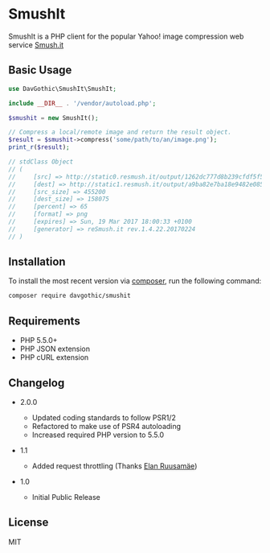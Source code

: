 SmushIt
==========

SmushIt is a PHP client for the popular Yahoo! image compression web service [Smush.it](http://www.smushit.com/ysmush.it/)

Basic Usage
-----------

```php
use DavGothic\SmushIt\SmushIt;

include __DIR__ . '/vendor/autoload.php';

$smushit = new SmushIt();

// Compress a local/remote image and return the result object.
$result = $smushit->compress('some/path/to/an/image.png');
print_r($result);

// stdClass Object
// (
//     [src] => http://static0.resmush.it/output/1262dc777d8b239cfdf5f528a4032f02/source.png
//     [dest] => http://static1.resmush.it/output/a9ba82e7ba18e9482e085fadb126edad/output.png
//     [src_size] => 455200
//     [dest_size] => 158075
//     [percent] => 65
//     [format] => png
//     [expires] => Sun, 19 Mar 2017 18:00:33 +0100
//     [generator] => reSmush.it rev.1.4.22.20170224
// )
```

Installation
------------

To install the most recent version via [composer](https://getcomposer.org/), run the following command:

```sh
composer require davgothic/smushit
```

Requirements
------------

 - PHP 5.5.0+
 - PHP JSON extension
 - PHP cURL extension

Changelog
---------

- 2.0.0
  - Updated coding standards to follow PSR1/2
  - Refactored to make use of PSR4 autoloading
  - Increased required PHP version to 5.5.0

- 1.1
  - Added request throttling (Thanks [Elan Ruusamäe](https://github.com/glensc))

- 1.0
  - Initial Public Release

License
-------

MIT